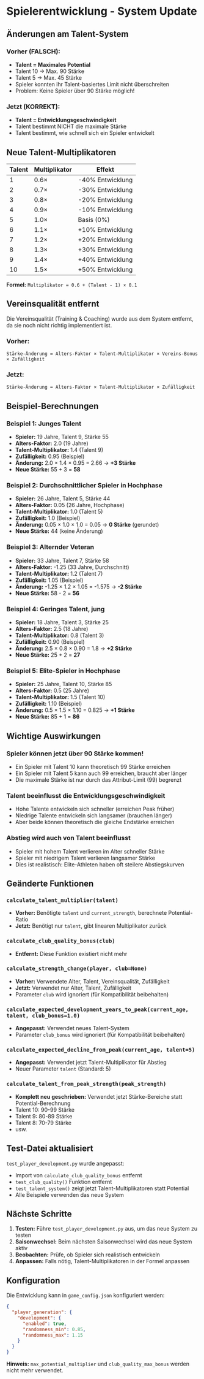# Spielerentwicklung - System Update

## Änderungen am Talent-System

### Vorher (FALSCH):
- **Talent = Maximales Potential**
- Talent 10 → Max. 90 Stärke
- Talent 5 → Max. 45 Stärke
- Spieler konnten ihr Talent-basiertes Limit nicht überschreiten
- Problem: Keine Spieler über 90 Stärke möglich!

### Jetzt (KORREKT):
- **Talent = Entwicklungsgeschwindigkeit**
- Talent bestimmt NICHT die maximale Stärke
- Talent bestimmt, wie schnell sich ein Spieler entwickelt

## Neue Talent-Multiplikatoren

| Talent | Multiplikator | Effekt |
|--------|---------------|--------|
| 1 | 0.6× | -40% Entwicklung |
| 2 | 0.7× | -30% Entwicklung |
| 3 | 0.8× | -20% Entwicklung |
| 4 | 0.9× | -10% Entwicklung |
| 5 | 1.0× | Basis (0%) |
| 6 | 1.1× | +10% Entwicklung |
| 7 | 1.2× | +20% Entwicklung |
| 8 | 1.3× | +30% Entwicklung |
| 9 | 1.4× | +40% Entwicklung |
| 10 | 1.5× | +50% Entwicklung |

**Formel:** `Multiplikator = 0.6 + (Talent - 1) × 0.1`

## Vereinsqualität entfernt

Die Vereinsqualität (Training & Coaching) wurde aus dem System entfernt, da sie noch nicht richtig implementiert ist.

### Vorher:
```
Stärke-Änderung = Alters-Faktor × Talent-Multiplikator × Vereins-Bonus × Zufälligkeit
```

### Jetzt:
```
Stärke-Änderung = Alters-Faktor × Talent-Multiplikator × Zufälligkeit
```

## Beispiel-Berechnungen

### Beispiel 1: Junges Talent
- **Spieler:** 19 Jahre, Talent 9, Stärke 55
- **Alters-Faktor:** 2.0 (19 Jahre)
- **Talent-Multiplikator:** 1.4 (Talent 9)
- **Zufälligkeit:** 0.95 (Beispiel)
- **Änderung:** 2.0 × 1.4 × 0.95 = 2.66 → **+3 Stärke**
- **Neue Stärke:** 55 + 3 = **58**

### Beispiel 2: Durchschnittlicher Spieler in Hochphase
- **Spieler:** 26 Jahre, Talent 5, Stärke 44
- **Alters-Faktor:** 0.05 (26 Jahre, Hochphase)
- **Talent-Multiplikator:** 1.0 (Talent 5)
- **Zufälligkeit:** 1.0 (Beispiel)
- **Änderung:** 0.05 × 1.0 × 1.0 = 0.05 → **0 Stärke** (gerundet)
- **Neue Stärke:** 44 (keine Änderung)

### Beispiel 3: Alternder Veteran
- **Spieler:** 33 Jahre, Talent 7, Stärke 58
- **Alters-Faktor:** -1.25 (33 Jahre, Durchschnitt)
- **Talent-Multiplikator:** 1.2 (Talent 7)
- **Zufälligkeit:** 1.05 (Beispiel)
- **Änderung:** -1.25 × 1.2 × 1.05 = -1.575 → **-2 Stärke**
- **Neue Stärke:** 58 - 2 = **56**

### Beispiel 4: Geringes Talent, jung
- **Spieler:** 18 Jahre, Talent 3, Stärke 25
- **Alters-Faktor:** 2.5 (18 Jahre)
- **Talent-Multiplikator:** 0.8 (Talent 3)
- **Zufälligkeit:** 0.90 (Beispiel)
- **Änderung:** 2.5 × 0.8 × 0.90 = 1.8 → **+2 Stärke**
- **Neue Stärke:** 25 + 2 = **27**

### Beispiel 5: Elite-Spieler in Hochphase
- **Spieler:** 25 Jahre, Talent 10, Stärke 85
- **Alters-Faktor:** 0.5 (25 Jahre)
- **Talent-Multiplikator:** 1.5 (Talent 10)
- **Zufälligkeit:** 1.10 (Beispiel)
- **Änderung:** 0.5 × 1.5 × 1.10 = 0.825 → **+1 Stärke**
- **Neue Stärke:** 85 + 1 = **86**

## Wichtige Auswirkungen

### Spieler können jetzt über 90 Stärke kommen!
- Ein Spieler mit Talent 10 kann theoretisch 99 Stärke erreichen
- Ein Spieler mit Talent 5 kann auch 99 erreichen, braucht aber länger
- Die maximale Stärke ist nur durch das Attribut-Limit (99) begrenzt

### Talent beeinflusst die Entwicklungsgeschwindigkeit
- Hohe Talente entwickeln sich schneller (erreichen Peak früher)
- Niedrige Talente entwickeln sich langsamer (brauchen länger)
- Aber beide können theoretisch die gleiche Endstärke erreichen

### Abstieg wird auch von Talent beeinflusst
- Spieler mit hohem Talent verlieren im Alter schneller Stärke
- Spieler mit niedrigem Talent verlieren langsamer Stärke
- Dies ist realistisch: Elite-Athleten haben oft steilere Abstiegskurven

## Geänderte Funktionen

### `calculate_talent_multiplier(talent)`
- **Vorher:** Benötigte `talent` und `current_strength`, berechnete Potential-Ratio
- **Jetzt:** Benötigt nur `talent`, gibt linearen Multiplikator zurück

### `calculate_club_quality_bonus(club)`
- **Entfernt:** Diese Funktion existiert nicht mehr

### `calculate_strength_change(player, club=None)`
- **Vorher:** Verwendete Alter, Talent, Vereinsqualität, Zufälligkeit
- **Jetzt:** Verwendet nur Alter, Talent, Zufälligkeit
- Parameter `club` wird ignoriert (für Kompatibilität beibehalten)

### `calculate_expected_development_years_to_peak(current_age, talent, club_bonus=1.0)`
- **Angepasst:** Verwendet neues Talent-System
- Parameter `club_bonus` wird ignoriert (für Kompatibilität beibehalten)

### `calculate_expected_decline_from_peak(current_age, talent=5)`
- **Angepasst:** Verwendet jetzt Talent-Multiplikator für Abstieg
- Neuer Parameter `talent` (Standard: 5)

### `calculate_talent_from_peak_strength(peak_strength)`
- **Komplett neu geschrieben:** Verwendet jetzt Stärke-Bereiche statt Potential-Berechnung
- Talent 10: 90-99 Stärke
- Talent 9: 80-89 Stärke
- Talent 8: 70-79 Stärke
- usw.

## Test-Datei aktualisiert

`test_player_development.py` wurde angepasst:
- Import von `calculate_club_quality_bonus` entfernt
- `test_club_quality()` Funktion entfernt
- `test_talent_system()` zeigt jetzt Talent-Multiplikatoren statt Potential
- Alle Beispiele verwenden das neue System

## Nächste Schritte

1. **Testen:** Führe `test_player_development.py` aus, um das neue System zu testen
2. **Saisonwechsel:** Beim nächsten Saisonwechsel wird das neue System aktiv
3. **Beobachten:** Prüfe, ob Spieler sich realistisch entwickeln
4. **Anpassen:** Falls nötig, Talent-Multiplikatoren in der Formel anpassen

## Konfiguration

Die Entwicklung kann in `game_config.json` konfiguriert werden:

```json
{
  "player_generation": {
    "development": {
      "enabled": true,
      "randomness_min": 0.85,
      "randomness_max": 1.15
    }
  }
}
```

**Hinweis:** `max_potential_multiplier` und `club_quality_max_bonus` werden nicht mehr verwendet.

